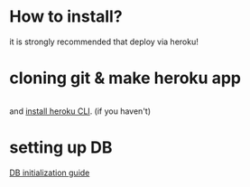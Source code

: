 # How to install?

it is strongly recommended that deploy via heroku!


# cloning git & make heroku app

```git clone https://github.com/DPS0340/DPSBot
```
and [install heroku CLI](https://devcenter.heroku.com/articles/heroku-cli#download-and-install). (if you haven't)


# setting up DB

[DB initialization guide](https://github.com/DPS0340/DPSBot/blob/master/db-init/README.md)
